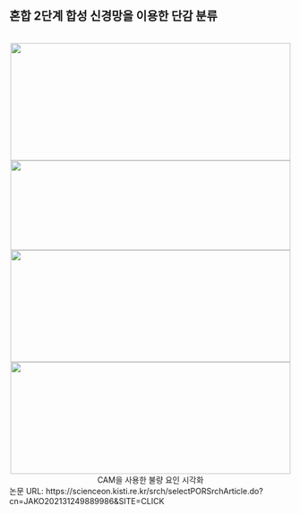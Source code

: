 <h2> 혼합 2단계 합성 신경망을 이용한 단감 분류 </h2>
<br/>
<div align=center> 
<img src="https://user-images.githubusercontent.com/39451858/206479421-fd027be8-386a-4b49-a624-52268a13dca9.png"  width="500" height="210"/>
<br/>
<img src="https://user-images.githubusercontent.com/39451858/206478074-6b6b57d4-1f75-44ee-9de5-da8a09a416c9.png"  width="500" height="160"/>
<br/>
<img src="https://user-images.githubusercontent.com/39451858/206478065-1cf06e3d-89bb-4bc1-a8f9-d83a5d2a0d88.png"  width="500" height="200"/>
<br/>
<img src="https://user-images.githubusercontent.com/39451858/206478082-bbd61ba7-3b6b-4745-a3ad-7829705eb226.png"  width="500" height="200"/>
<br/>
CAM을 사용한 불량 요인 시각화
</div>
논문 URL: https://scienceon.kisti.re.kr/srch/selectPORSrchArticle.do?cn=JAKO202131249889986&SITE=CLICK
